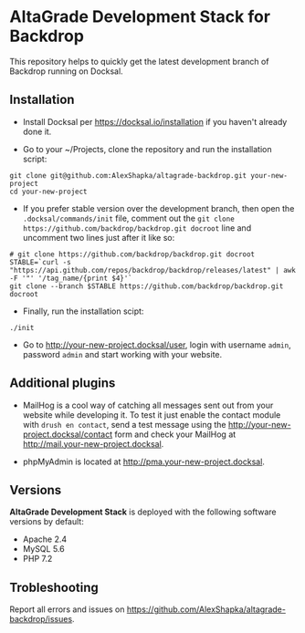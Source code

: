 # AltaGrade Development Stack for Backdrop
This repository helps to quickly get the latest development branch of Backdrop running on Docksal.

## Installation

- Install Docksal per https://docksal.io/installation if you haven't already done it.

- Go to your ~/Projects, clone the repository and run the installation script:
```
git clone git@github.com:AlexShapka/altagrade-backdrop.git your-new-project
cd your-new-project
```

- If you prefer stable version over the development branch, then open the `.docksal/commands/init` file, comment out the `git clone https://github.com/backdrop/backdrop.git docroot` line and uncomment two lines just after it like so:

```
# git clone https://github.com/backdrop/backdrop.git docroot
STABLE=`curl -s "https://api.github.com/repos/backdrop/backdrop/releases/latest" | awk -F '"' '/tag_name/{print $4}'`
git clone --branch $STABLE https://github.com/backdrop/backdrop.git docroot
```

- Finally, run the installation scipt:
```
./init
```

- Go to http://your-new-project.docksal/user, login with username `admin`, password `admin` and start working with your website.

## Additional plugins

- MailHog is a cool way of catching all messages sent out from your website while developing it. To test it just enable the contact module with `drush en contact`, send a test message using the http://your-new-project.docksal/contact form and check your MailHog at http://mail.your-new-project.docksal.

- phpMyAdmin is located at http://pma.your-new-project.docksal.

## Versions

**AltaGrade Development Stack** is deployed with the following software versions by default:

- Apache 2.4
- MySQL 5.6
- PHP 7.2

## Trobleshooting

Report all errors and issues on https://github.com/AlexShapka/altagrade-backdrop/issues.
